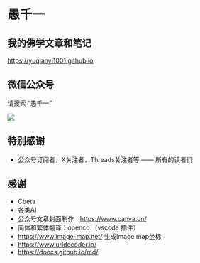 
# 愚千一


## 我的佛学文章和笔记
https://yuqianyi1001.github.io

## 微信公众号
请搜索 “愚千一”

<img src="/images/signature.png" >

## 特别感谢

* 公众号订阅者，X关注者，Threads关注者等 —— 所有的读者们

## 感谢

* Cbeta
* 各类AI
* 公众号文章封面制作：https://www.canva.cn/
* 简体和繁体翻译：opencc （vscode 插件）
* https://www.image-map.net/ 生成image map坐标
* https://www.urldecoder.io/
* https://doocs.github.io/md/

